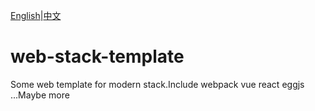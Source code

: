 [English](README-en.md)|[中文](README.md)

# web-stack-template
Some web template for modern stack.Include webpack vue react eggjs ...Maybe more
